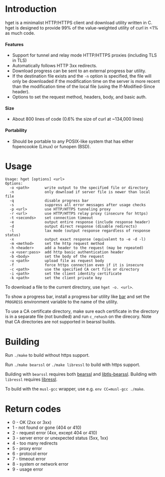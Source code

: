 # Introduction

hget is a minimalist HTTP/HTTPS client and download utility written in C.
hget is designed to provide 99% of the value-weighted utility of curl in
<1% as much code.

#### Features
* Support for tunnel and relay mode HTTP/HTTPS proxies (including TLS in TLS)
* Automatically follows HTTP 3xx redirects.
* Download progress can be sent to an external progress bar utility.
* If the destination file exists and the `-n` option is specified,
  the file will only be downloaded if the modification time on the server is
  more recent than the modification time of the local file
  (using the If-Modified-Since header).
* Options to set the request method, headers, body, and basic auth.

#### Size
* About 800 lines of code (0.6% the size of curl at ~134,000 lines)

#### Portability
* Should be portable to any POSIX-like system that has either
  fopencookie (Linux) or funopen (BSD).

# Usage

    Usage: hget [options] <url>
    Options:
      -o <path>       write output to the specified file or directory
      -n              only download if server file is newer than local file
      -q              disable progress bar
      -s              suppress all error messages after usage checks
      -p <url>        use HTTP/HTTPS tunneling proxy
      -r <url>        use HTTP/HTTPS relay proxy (insecure for https)
      -t <seconds>    set connection timeout
      -e              output entire response (include response header)
      -d              output direct response (disable redirects)
      -l              lax mode (output response regardless of response status)
      -x              output exact response (equivalent to -e -d -l)
      -m <method>     set the http request method
      -h <header>     add a header to the request (may be repeated)
      -a <user:pass>  add http basic authentication header
      -b <body>       set the body of the request
      -u <path>       upload file as request body
      -f              force https connection even if it is insecure
      -c <path>       use the specified CA cert file or directory
      -i <path>       set the client identity certificate
      -k <path>       set the client private key

To download a file to the current directory, use `hget -o. <url>`.

To show a progress bar, install a progress bar utility like
[bar](https://github.com/clark800/bar) and set the `PROGRESS` environment
variable to the name of the utility.

To use a CA certificate directory, make sure each certificate in the directory
is in a separate file (not bundled) and run `c_rehash` on the direcory. Note
that CA directories are not supported in bearssl builds.

# Building

Run `./make` to build without https support.

Run `./make bearssl` or `./make libressl` to build with https support.

Building with `bearssl` requires both [bearssl](https://bearssl.org/)
and [libtls-bearssl](https://github.com/michaelforney/libtls-bearssl).
Building with `libressl` requires [libressl](http://www.libressl.org/).

To build with the `musl-gcc` wrapper, use e.g. `env CC=musl-gcc ./make`.


# Return codes

* 0 - OK (2xx or 3xx)
* 1 - not found or gone (404 or 410)
* 2 - request error (4xx, except 404 or 410)
* 3 - server error or unexpected status (5xx, 1xx)
* 4 - too many redirects
* 5 - proxy error
* 6 - protocol error
* 7 - timeout error
* 8 - system or network error
* 9 - usage error
